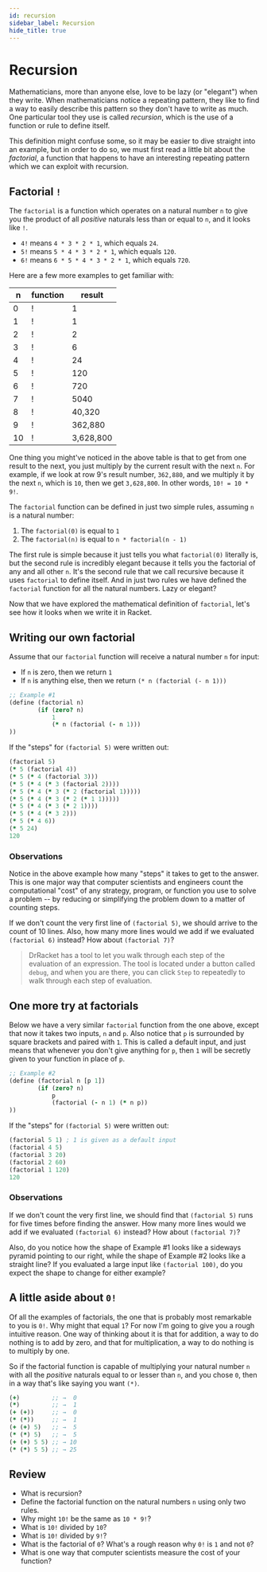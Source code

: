 ```yaml
---
id: recursion
sidebar_label: Recursion
hide_title: true
---
```


# Recursion

Mathematicians, more than anyone else, love to be lazy (or "elegant") when they 
write. When mathematicians notice a repeating pattern, they like to find a way 
to easily describe this pattern so they don't have to write as much. One 
particular tool they use is called _recursion_, which is the use of a function
or rule to define itself.

This definition might confuse some, so it may be easier to dive straight into an
example, but in order to do so, we must first read a little bit about the
_factorial_, a function that happens to have an interesting repeating pattern
which we can exploit with recursion.

## Factorial `!`

The `factorial` is a function which operates on a natural number `n` to give you
the product of all _positive_ naturals less than or equal to `n`, and it looks
like `!`.

* `4!` means `4 * 3 * 2 * 1`, which equals `24`.
* `5!` means `5 * 4 * 3 * 2 * 1`, which equals `120`. 
* `6!` means `6 * 5 * 4 * 3 * 2 * 1`, which equals `720`. 

Here are a few more examples to get familiar with:

n     | function | result
----- | -------- | ------
0     | !        | 1
1     | !        | 1
2     | !        | 2
3     | !        | 6
4     | !        | 24
5     | !        | 120
6     | !        | 720
7     | !        | 5040
8     | !        | 40,320
9     | !        | 362,880
10    | !        | 3,628,800

One thing you might've noticed in the above table is that to get from one result
to the next, you just multiply by the current result with the next `n`. For 
example, if we look at row 9's result number, `362,880`, and we multiply it by 
the next `n`, which is `10`, then we get `3,628,800`. In other words,
`10! = 10 * 9!`.

The `factorial` function can be defined in just two simple rules, assuming `n` 
is a natural number:

1. The `factorial(0)` is equal to `1`
2. The `factorial(n)` is equal to `n * factorial(n - 1)`

The first rule is simple because it just tells you what `factorial(0)` literally 
is, but the second rule is incredibly elegant because it tells you the factorial 
of any and all other `n`. It's the second rule that we call recursive because it
uses `factorial` to define itself. And in just two rules we have defined the 
`factorial` function for all the natural numbers. Lazy or elegant?

Now that we have explored the mathematical definition of `factorial`, let's see
how it looks when we write it in Racket.

## Writing our own factorial

Assume that our `factorial` function will receive a natural number `n` for input:
* If `n` is zero, then we return `1`
* If `n` is anything else, then we return `(* n (factorial (- n 1)))`

``` clojure
;; Example #1
(define (factorial n)
        (if (zero? n)
            1
            (* n (factorial (- n 1)))
))
```

If the "steps" for `(factorial 5)` were written out:

``` clojure
(factorial 5)
(* 5 (factorial 4))
(* 5 (* 4 (factorial 3)))
(* 5 (* 4 (* 3 (factorial 2))))
(* 5 (* 4 (* 3 (* 2 (factorial 1)))))
(* 5 (* 4 (* 3 (* 2 (* 1 1)))))
(* 5 (* 4 (* 3 (* 2 1))))
(* 5 (* 4 (* 3 2)))
(* 5 (* 4 6))
(* 5 24)
120
```

### Observations

Notice in the above example how many "steps" it takes to get to the answer.
This is one major way that computer scientists and engineers count the
computational "cost" of any strategy, program, or function you use to solve a 
problem -- by reducing or simplifying the problem down to a matter of counting
steps.

If we don't count the very first line of `(factorial 5)`, we should arrive to
the count of 10 lines. Also, how many more lines would we add if we evaluated 
`(factorial 6)` instead? How about `(factorial 7)`?

> DrRacket has a tool to let you walk through each step of the evaluation of an
> expression. The tool is located under a button called `debug`, and when you
> are there, you can click `Step` to repeatedly to walk through each step of
> evaluation.

## One more try at factorials

Below we have a very similar `factorial` function from the one above, except
that now it takes two inputs, `n` and `p`. Also notice that `p` is surrounded by
square brackets and paired with `1`. This is called a default input, and just
means that whenever you don't give anything for `p`, then `1` will be secretly
given to your function in place of `p`.

``` clojure
;; Example #2
(define (factorial n [p 1])
        (if (zero? n)
            p
            (factorial (- n 1) (* n p))
))
```

If the "steps" for `(factorial 5)` were written out:

``` clojure
(factorial 5 1) ; 1 is given as a default input
(factorial 4 5)
(factorial 3 20)
(factorial 2 60)
(factorial 1 120)
120
```

### Observations

If we don't count the very first line, we should find that `(factorial 5)` runs
for five times before finding the answer. How many more lines would we add if we 
evaluated `(factorial 6)` instead? How about `(factorial 7)`?

Also, do you notice how the shape of Example #1 looks like a sideways pyramid 
pointing to our right, while the shape of Example #2 looks like a straight line?
If you evaluated a large input like `(factorial 100)`, do you expect the shape
to change for either example?

## A little aside about `0!`

Of all the examples of factorials, the one that is probably most remarkable to
you is `0!`. Why might that equal `1`? For now I'm going to give you a rough
intuitive reason. One way of thinking about it is that for addition, a way to do 
nothing is to add by zero, and that for multiplication, a way to do nothing is 
to multiply by one.

So if the factorial function is capable of multiplying your natural number `n`
with all the _positive_ naturals equal to or lesser than `n`, and you chose `0`,
then in a way that's like saying you want `(*)`.

``` clojure
(+)         ;; →  0
(*)         ;; →  1
(+ (+))     ;; →  0
(* (*))     ;; →  1
(+ (+) 5)   ;; →  5
(* (*) 5)   ;; →  5
(+ (+) 5 5) ;; → 10
(* (*) 5 5) ;; → 25
```

## Review

* What is recursion?
* Define the factorial function on the natural numbers `n` using only two rules.
* Why might `10!` be the same as `10 * 9!`?
* What is `10!` divided by `10`?
* What is `10!` divided by `9!`?
* What is the factorial of `0`?  What's a rough reason why `0!` is `1` and not `0`?
* What is one way that computer scientists measure the cost of your function?

